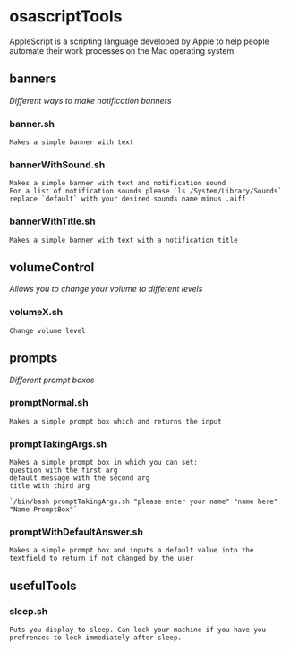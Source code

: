 # osascriptTools

AppleScript is a scripting language developed by Apple to help people automate their work processes on the Mac operating system. 

## banners
*Different ways to make notification banners*
### banner.sh
	Makes a simple banner with text
### bannerWithSound.sh
	Makes a simple banner with text and notification sound
	For a list of notification sounds please `ls /System/Library/Sounds` 
	replace `default` with your desired sounds name minus .aiff
### bannerWithTitle.sh
	Makes a simple banner with text with a notification title	

## volumeControl
*Allows you to change your volume to different levels*
### volumeX.sh
	Change volume level

## prompts
*Different prompt boxes*
### promptNormal.sh
	Makes a simple prompt box which and returns the input
### promptTakingArgs.sh
	Makes a simple prompt box in which you can set:
	question with the first arg
	default message with the second arg
	title with third arg
	
	`/bin/bash promptTakingArgs.sh "please enter your name" "name here" "Name PromptBox"`

### promptWithDefaultAnswer.sh
	Makes a simple prompt box and inputs a default value into the textfield to return if not changed by the user

## usefulTools
### sleep.sh
	Puts you display to sleep. Can lock your machine if you have you prefrences to lock immediately after sleep.